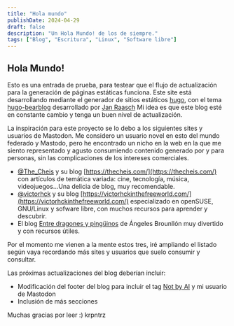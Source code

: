 ```yaml
---
title: "Hola mundo"
publishDate: 2024-04-29
draft: false
description: "Un Hola Mundo! de los de siempre."
tags: ["Blog", "Escritura", "Linux", "Software libre"]
---
```


## Hola Mundo!

Esto es una entrada de prueba, para testear que el flujo de actualización para la generación de páginas estáticas funciona.
Este site está desarrollando mediante el generador de sitios estáticos [hugo](https://gohugo.io), con el tema [hugo-bearblog](https://themes.gohugo.io/themes/hugo-bearblog/) desarrollado por [Jan Raasch](https://www.janraasch.com/)
Mi idea es que este blog esté en constante cambio y tenga un buen nivel de actualización.

La inspiración para este proyecto se lo debo a los siguientes sites y usuarios de Mastodon. Me considero un usuario novel en esto del mundo federado y Mastodo, pero he encontrado un nicho en la web en la que me siento representado y agusto consumiendo contenido generado por y para personas, sin las complicaciones de los intereses comerciales.

- [@The_Cheis](https://mstdn.social/@the_cheis) y su blog [https://thecheis.com/](https://thecheis.com/) con artículos de temática variada: cine, tecnología, música, videojuegos...Una delicia de blog, muy recomendable.
- [@victorhck](https://mastodon.social/@victorhck) y su blog [https://victorhckinthefreeworld.com/](https://victorhckinthefreeworld.com/) especializado en openSUSE, GNU/Linux y sofware libre, con muchos recursos para aprender y descubrir.
- El blog [Entre dragones y pingüinos](https://angelesbroullon.gitlab.io/entredragonesypinguinos/) de Ángeles Brounllón muy divertido y con recursos útiles.

Por el momento me vienen a la mente estos tres, iré ampliando el listado según vaya recordando más sites y usuarios que suelo consumir y consultar.

Las próximas actualizaciones del blog deberían incluir:

- Modificación del footer del blog para incluir el tag [Not by AI](https://notbyai.fyi/es/) y mi usuario de Mastodon
- Inclusión de más secciones

Muchas gracias por leer :)
krpntrz

